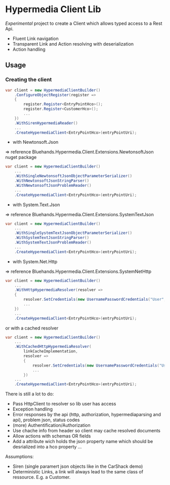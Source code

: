 # Hypermedia Client Lib
_Experimental_ project to create a Client which allows typed access to a Rest Api.
- Fluent Link navigation
- Transparent Link and Action resolving with deserialization
- Action handling

## Usage

### Creating the client
``` csharp
var client = new HypermediaClientBuilder()
    .ConfigureObjectRegister(register =>
    {
        register.Register<EntryPointHco>();
        register.Register<CustomerHco>();
        ...
    })
    .WithSirenHypermediaReader()
    ...
    .CreateHypermediaClient<EntryPointHco>(entryPointUri);
```

- with Newtonsoft.Json

=> reference Bluehands.Hypermedia.Client.Extensions.NewtonsoftJson nuget package
``` csharp
var client = new HypermediaClientBuilder()
    ...
    .WithSingleNewtonsoftJsonObjectParameterSerializer()
    .WithNewtonsoftJsonStringParser()
    .WithNewtonsoftJsonProblemReader()
    ...
    .CreateHypermediaClient<EntryPointHco>(entryPointUri);
```

- with System.Text.Json

=> reference Bluehands.Hypermedia.Client.Extensions.SystemTextJson
``` csharp
var client = new HypermediaClientBuilder()
    ...
    .WithSingleSystemTextJsonObjectParameterSerializer()
    .WithSystemTextJsonStringParser()
    .WithSystemTextJsonProblemReader()
    ...
    .CreateHypermediaClient<EntryPointHco>(entryPointUri);
```

- with System.Net.Http

=> reference Bluehands.Hypermedia.Client.Extensions.SystemNetHttp
``` csharp
var client = new HypermediaClientBuilder()
    ...
    .WithHttpHypermediaResolver(resolver =>
    {
        resolver.SetCredentials(new UsernamePasswordCredentials("User", "Password"));
        ...
    })
    ...
    .CreateHypermediaClient<EntryPointHco>(entryPointUri);
```
or with a cached resolver
``` csharp
var client = new HypermediaClientBuilder()
    ...
    .WithCachedHttpHypermediaResolver(
        linkCacheImplementation,
        resolver =>
        {
            resolver.SetCredentials(new UsernamePasswordCredentials("User", "Password));
            ...
        })
    ...
    .CreateHypermediaClient<EntryPointHco>(entryPointUri);
```

There is still a lot to do:
- Pass HttpClient to resolver so lib user has access
- Exception handling
- Error responses by the api (http, authorization, hypermediaparsing and api), problem json, status codes
- (more) Authentification/Authorization
- Use chache info from header so client may cache resolved documents
- Allow actions with schemas OR fields
- Add a attribute wich holds the json property name which should be desrialized into a hco property
...

Assumptions:
- Siren (single paramert json objects like in the CarShack demo)
- Deterministic Links, a link will always lead to the same class of ressource. E.g. a Customer.